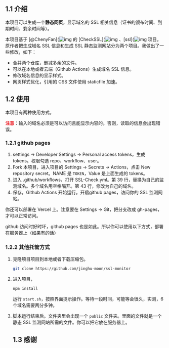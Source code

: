 ## 1.1 介绍

本项目可以生成一个**静态网页**，显示域名的 SSL 相关信息（证书的颁布时间、到期时间、剩余时间等）。

本项目基于 [@ChenyFan](![img](file:///C:\Users\khi12\AppData\Roaming\Tencent\QQTempSys\[5UQ[BL(6~BS2JV6W}N6[%S.png)https://github.com/chenyfan) 的 [CheckSSL](![img](file:///C:\Users\khi12\AppData\Roaming\Tencent\QQTempSys\[5UQ[BL(6~BS2JV6W}N6[%S.png)https://github.com/chenyfan/CheckSSL) 、[ssl](![img](file:///C:\Users\khi12\AppData\Roaming\Tencent\QQTempSys\[5UQ[BL(6~BS2JV6W}N6[%S.png)https://github.com/chenyfan/ssl) 项目。原作者把生成域名 SSL 信息和生成 SSL 静态监测网站分为两个项目。我做出了一些修改，如下：

- 合并两个仓库，删减多余的文件。
- 可以在本地或者云端（Github Actions）生成域名 SSL 信息。
- 修改域名信息的显示样式。
- 网页样式优化，引用的 CSS 文件使用 staticfile 加速。

## 1.2 使用

本项目有两种使用方式。

<font style="color:#ed1c24;font-weight:bolder;">注意</font>：输入的域名必须是可以访问且能显示内容的。否则，读取的信息会出现错误。

### 1.2.1 github pages

1. settings → Developer Settings → Personal access tokens，生成 tokens。权限勾选 repo、workflow、user。
2. Fork 本项目，进入项目的 Settings → Secrets → Actions，点击 New repository secret。NAME 是 `TOKEN`，Value 是上面生成的 tokens。
3. 进入 .github/workflows，打开 SSL-Check.yml。第 39 行，替换为自己的监测域名。多个域名用空格隔开。第 43 行，修改为自己的域名。
4. 保存，Github Actions 开始运行。开启github pages，访问你的 SSL 监测网站。

你还可以部署在 Vercel 上。注意要在 Settings → Git，把分支改成 gh-pages，才可以正常访问。

github 访问时好时坏，github pages 也是如此。所以你可以使用以下方式，部署在服务器上（如果有的话）

### 1.2.2 其他托管方式

1. 克隆项目项目到本地或者下载压缩包。

   ``` bash
   git clone https://github.com/jinghu-moon/ssl-monitor
   ```

2. 进入项目，

   ```bash
   npm install
   ```

   

   运行 `start.sh`，按照界面提示操作。等待一段时间，可能等会很久，实测，6 个域名需要两分多钟。

3. 脚本运行结束后。文件夹里会出现一个 `public` 文件夹。里面的文件就是一个静态 SSL 监测网站所需的文件。你可以把它放在服务器上。

   ## 1.3 感谢
